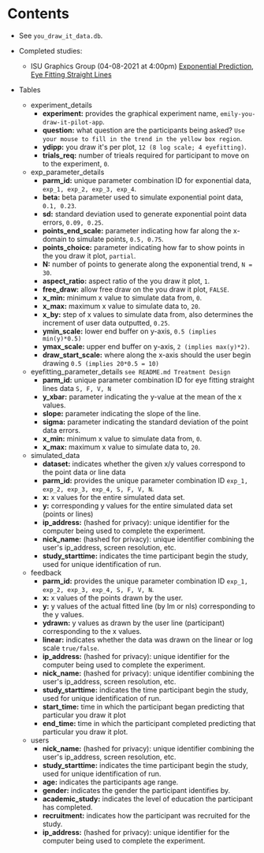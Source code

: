 # Contents

+ See `you_draw_it_data.db`.

+ Completed studies:
  + ISU Graphics Group (04-08-2021 at 4:00pm) [Exponential Prediction](https://srvanderplas.github.io/Perception-of-Log-Scales/you-draw-it-development/you-draw-it-pilot-app/analyses/you-draw-it-exponential-prediction-graphics-group-04.08.2021.html), [Eye Fitting Straight Lines]()

+ Tables
    + experiment_details
        + **experiment:** provides the graphical experiment name, `emily-you-draw-it-pilot-app`.
        + **question:** what question are the participants being asked? `Use your mouse to fill in the trend in the yellow box region`.
        + **ydipp:** you draw it's per plot, `12 (8 log scale; 4 eyefitting)`.
        + **trials_req:** number of trieals required for participant to move on to the experiment, `0`.
    + exp_parameter_details
        + **parm_id:** unique parameter combination ID for exponential data, `exp_1, exp_2, exp_3, exp_4`.
        + **beta:** beta parameter used to simulate exponential point data, `0.1, 0.23`.
        + **sd:** standard deviation used to generate exponential point data errors, `0.09, 0.25`.
        + **points_end_scale:** parameter indicating how far along the x-domain to simulate points, `0.5, 0.75`.
        + **points_choice:** parameter indicating how far to show points in the you draw it plot, `partial`.
        + **N:** number of points to generate along the exponential trend, `N = 30`.
        + **aspect_ratio:** aspect ratio of the you draw it plot, `1`.
        + **free_draw:** allow free draw on the you draw it plot, `FALSE`.
        + **x_min:** minimum x value to simulate data from, `0`.
        + **x_max:** maximum x value to simulate data to, `20`.
        + **x_by:** step of x values to simulate data from, also determines the increment of user data outputted, `0.25`.
        + **ymin_scale:** lower end buffer on y-axis, `0.5 (implies min(y)*0.5)`
        + **ymax_scale:** upper end buffer on y-axis, `2 (implies max(y)*2)`.
        + **draw_start_scale:** where along the x-axis should the user begin drawing `0.5 (implies 20*0.5 = 10)`
    + eyefitting_parameter_details `see README.md Treatment Design`
        + **parm_id:** unique parameter combination ID for eye fitting straight lines data `S, F, V, N`
        + **y_xbar:** parameter indicating the y-value at the mean of the x values.
        + **slope:** parameter indicating the slope of the line.
        + **sigma:** parameter indicating the standard deviation of the point data errors.
        + **x_min:** minimum x value to simulate data from, `0`.
        + **x_max:** maximum x value to simulate data to, `20`.
    + simulated_data
        + **dataset:** indicates whether the given x/y values correspond to the point data or line data
        + **parm_id:** provides the unique parameter combination ID `exp_1, exp_2, exp_3, exp_4, S, F, V, N`.
        + **x:** x values for the entire simulated data set.
        + **y:** corresponding y values for the entire simulated data set (points or lines)
        + **ip_address:** (hashed for privacy): unique identifier for the computer being used to complete the experiment.
        + **nick_name:** (hashed for privacy): unique identifier combining the user's ip_address, screen resolution, etc.
        + **study_starttime:** indicates the time participant begin the study, used for unique identification of run.
    + feedback
        + **parm_id:** provides the unique parameter combination ID `exp_1, exp_2, exp_3, exp_4, S, F, V, N`.
        + **x:** x values of the points drawn by the user.
        + **y:** y values of the actual fitted line (by lm or nls) corresponding to the y values.
        + **ydrawn:** y values as drawn by the user line (participant) corresponding to the x values.
        + **linear:** indicates whether the data was drawn on the linear or log scale `true/false`.
        + **ip_address:** (hashed for privacy): unique identifier for the computer being used to complete the experiment.
        + **nick_name:** (hashed for privacy): unique identifier combining the user's ip_address, screen resolution, etc.
        + **study_starttime:** indicates the time participant begin the study, used for unique identification of run.
        + **start_time:** time in which the participant began predicting that particular you draw it plot
        + **end_time:** time in which the participant completed predicting that particular you draw it plot.
    + users
        + **nick_name:** (hashed for privacy): unique identifier combining the user's ip_address, screen resolution, etc.
        + **study_starttime:** indicates the time participant begin the study, used for unique identification of run.
        + **age:** indicates the participants age range.
        + **gender:** indicates the gender the participant identifies by.
        + **academic_study:** indicates the level of education the participant has completed.
        + **recruitment:** indicates how the participant was recruited for the study.
        + **ip_address:** (hashed for privacy): unique identifier for the computer being used to complete the experiment.
    
  
